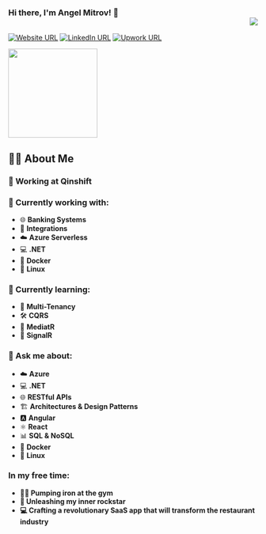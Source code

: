 ### Hi there, I'm Angel Mitrov! 👋 <div align = 'right'>![](https://komarev.com/ghpvc/?username=AngelMitrov&color=7A6BB5)</div>

[![Website URL](https://img.shields.io/badge/website-Check_it_out-7A6BB5?&style=for-the-badge)](https://www.angelmitrov.com/) 
[![LinkedIn URL](https://img.shields.io/badge/LinkedIn-Connect-blue?logo=linkedin&style=for-the-badge)](https://www.linkedin.com/in/angelmitrov/)
[![Upwork URL](https://img.shields.io/badge/Upwork-Hire_Me-6FDA44?logo=upwork&style=for-the-badge)](https://www.upwork.com/freelancers/angelmitrov)

<p>
  <img height="180em" src="https://github-readme-stats.vercel.app/api?username=AngelMitrov&count_private=true&show_icons=true&theme=dracula&&hide=prs,stars&icon_color=7A6BB5&hide_border=true&title_color=7A6BB5" />
</p>


## 👨‍💻 About Me

### 💼 Working at **Qinshift**
###  🔭 Currently working with:
  - 🌐 **Banking Systems**
  - 🔗 **Integrations**
  - ☁️ **Azure Serverless**
  - 💻 **.NET**
  - 🐳 **Docker**
  - 🐧 **Linux**

### 🌱 Currently learning:
  - 🔐 **Multi-Tenancy**
  - 🛠️ **CQRS**
  - 🚀 **MediatR**
  - 🔔 **SignalR**


### 💬 Ask me about:
- ☁️ **Azure**
- 💻 **.NET**
- 🌐 **RESTful APIs**
- 🏗️ **Architectures & Design Patterns**
- 🅰️ **Angular**
- ⚛️ **React**
- 📊 **SQL & NoSQL**
- 🐳 **Docker**
- 🐧 **Linux**

### In my free time:
- **🏋️‍♂️ Pumping iron at the gym**
- **🎸 Unleashing my inner rockstar**
- **💻 Crafting a revolutionary SaaS app that will transform the restaurant industry**